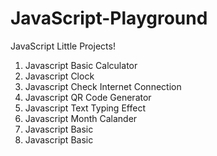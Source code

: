 # JavaScript-Playground

JavaScript Little Projects!

1. Javascript Basic Calculator
2. Javascript Clock
3. Javascript Check Internet Connection
4. Javascript QR Code Generator
5. Javascript Text Typing Effect
6. Javascript Month Calander
7. Javascript Basic
8. Javascript Basic
